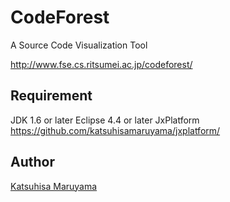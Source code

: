 # CodeForest

A Source Code Visualization Tool

<http://www.fse.cs.ritsumei.ac.jp/codeforest/>

## Requirement

JDK 1.6 or later
Eclipse 4.4 or later
JxPlatform <https://github.com/katsuhisamaruyama/jxplatform/>

## Author

[Katsuhisa Maruyama](http://www.fse.cs.ritsumei.ac.jp/~maru/index.html)
